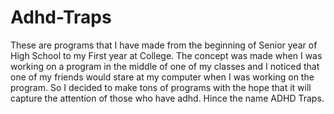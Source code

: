 # Adhd-Traps
These are programs that I have made from the beginning of Senior year of High School to my First year at College. The concept was made when I was working on a program in the middle of one of my classes and I noticed that one of my friends would stare at my computer when I was working on the program. So I decided to make tons of programs with the hope that it will capture the attention of those who have adhd. Hince the name ADHD Traps.
